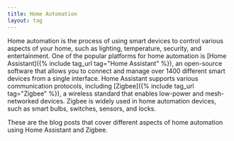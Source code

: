 ```yaml
---
title: Home Automation
layout: tag
---
```


Home automation is the process of using smart devices to control various aspects of your home, such as lighting, temperature, security, and entertainment. One of the popular platforms for home automation is [Home Assistant]({% include tag_url tag="Home Assistant" %}), an open-source software that allows you to connect and manage over 1400 different smart devices from a single interface. Home Assistant supports various communication protocols, including [Zigbee]({% include tag_url tag="Zigbee" %}), a wireless standard that enables low-power and mesh-networked devices. Zigbee is widely used in home automation devices, such as smart bulbs, switches, sensors, and locks.

These are the blog posts that cover different aspects of home automation using Home Assistant and Zigbee. 